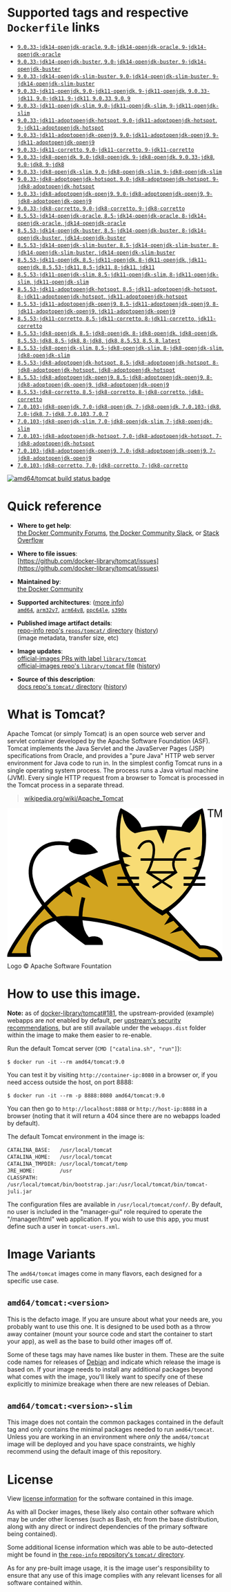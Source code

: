 <!--

********************************************************************************

WARNING:

    DO NOT EDIT "tomcat/README.md"

    IT IS AUTO-GENERATED

    (from the other files in "tomcat/" combined with a set of templates)

********************************************************************************

-->

# Supported tags and respective `Dockerfile` links

-	[`9.0.33-jdk14-openjdk-oracle`, `9.0-jdk14-openjdk-oracle`, `9-jdk14-openjdk-oracle`](https://github.com/docker-library/tomcat/blob/dbd2272f425b8a124730d2c19f52c02dcfef66a5/9.0/jdk14/openjdk-oracle/Dockerfile)
-	[`9.0.33-jdk14-openjdk-buster`, `9.0-jdk14-openjdk-buster`, `9-jdk14-openjdk-buster`](https://github.com/docker-library/tomcat/blob/dbd2272f425b8a124730d2c19f52c02dcfef66a5/9.0/jdk14/openjdk-buster/Dockerfile)
-	[`9.0.33-jdk14-openjdk-slim-buster`, `9.0-jdk14-openjdk-slim-buster`, `9-jdk14-openjdk-slim-buster`](https://github.com/docker-library/tomcat/blob/dbd2272f425b8a124730d2c19f52c02dcfef66a5/9.0/jdk14/openjdk-slim-buster/Dockerfile)
-	[`9.0.33-jdk11-openjdk`, `9.0-jdk11-openjdk`, `9-jdk11-openjdk`, `9.0.33-jdk11`, `9.0-jdk11`, `9-jdk11`, `9.0.33`, `9.0`, `9`](https://github.com/docker-library/tomcat/blob/5a8577af736ff76ade0afe2f46d03fc6aed43ce1/9.0/jdk11/openjdk/Dockerfile)
-	[`9.0.33-jdk11-openjdk-slim`, `9.0-jdk11-openjdk-slim`, `9-jdk11-openjdk-slim`](https://github.com/docker-library/tomcat/blob/5a8577af736ff76ade0afe2f46d03fc6aed43ce1/9.0/jdk11/openjdk-slim/Dockerfile)
-	[`9.0.33-jdk11-adoptopenjdk-hotspot`, `9.0-jdk11-adoptopenjdk-hotspot`, `9-jdk11-adoptopenjdk-hotspot`](https://github.com/docker-library/tomcat/blob/5a8577af736ff76ade0afe2f46d03fc6aed43ce1/9.0/jdk11/adoptopenjdk-hotspot/Dockerfile)
-	[`9.0.33-jdk11-adoptopenjdk-openj9`, `9.0-jdk11-adoptopenjdk-openj9`, `9-jdk11-adoptopenjdk-openj9`](https://github.com/docker-library/tomcat/blob/5a8577af736ff76ade0afe2f46d03fc6aed43ce1/9.0/jdk11/adoptopenjdk-openj9/Dockerfile)
-	[`9.0.33-jdk11-corretto`, `9.0-jdk11-corretto`, `9-jdk11-corretto`](https://github.com/docker-library/tomcat/blob/5a8577af736ff76ade0afe2f46d03fc6aed43ce1/9.0/jdk11/corretto/Dockerfile)
-	[`9.0.33-jdk8-openjdk`, `9.0-jdk8-openjdk`, `9-jdk8-openjdk`, `9.0.33-jdk8`, `9.0-jdk8`, `9-jdk8`](https://github.com/docker-library/tomcat/blob/5a8577af736ff76ade0afe2f46d03fc6aed43ce1/9.0/jdk8/openjdk/Dockerfile)
-	[`9.0.33-jdk8-openjdk-slim`, `9.0-jdk8-openjdk-slim`, `9-jdk8-openjdk-slim`](https://github.com/docker-library/tomcat/blob/5a8577af736ff76ade0afe2f46d03fc6aed43ce1/9.0/jdk8/openjdk-slim/Dockerfile)
-	[`9.0.33-jdk8-adoptopenjdk-hotspot`, `9.0-jdk8-adoptopenjdk-hotspot`, `9-jdk8-adoptopenjdk-hotspot`](https://github.com/docker-library/tomcat/blob/5a8577af736ff76ade0afe2f46d03fc6aed43ce1/9.0/jdk8/adoptopenjdk-hotspot/Dockerfile)
-	[`9.0.33-jdk8-adoptopenjdk-openj9`, `9.0-jdk8-adoptopenjdk-openj9`, `9-jdk8-adoptopenjdk-openj9`](https://github.com/docker-library/tomcat/blob/5a8577af736ff76ade0afe2f46d03fc6aed43ce1/9.0/jdk8/adoptopenjdk-openj9/Dockerfile)
-	[`9.0.33-jdk8-corretto`, `9.0-jdk8-corretto`, `9-jdk8-corretto`](https://github.com/docker-library/tomcat/blob/5a8577af736ff76ade0afe2f46d03fc6aed43ce1/9.0/jdk8/corretto/Dockerfile)
-	[`8.5.53-jdk14-openjdk-oracle`, `8.5-jdk14-openjdk-oracle`, `8-jdk14-openjdk-oracle`, `jdk14-openjdk-oracle`](https://github.com/docker-library/tomcat/blob/dbd2272f425b8a124730d2c19f52c02dcfef66a5/8.5/jdk14/openjdk-oracle/Dockerfile)
-	[`8.5.53-jdk14-openjdk-buster`, `8.5-jdk14-openjdk-buster`, `8-jdk14-openjdk-buster`, `jdk14-openjdk-buster`](https://github.com/docker-library/tomcat/blob/dbd2272f425b8a124730d2c19f52c02dcfef66a5/8.5/jdk14/openjdk-buster/Dockerfile)
-	[`8.5.53-jdk14-openjdk-slim-buster`, `8.5-jdk14-openjdk-slim-buster`, `8-jdk14-openjdk-slim-buster`, `jdk14-openjdk-slim-buster`](https://github.com/docker-library/tomcat/blob/dbd2272f425b8a124730d2c19f52c02dcfef66a5/8.5/jdk14/openjdk-slim-buster/Dockerfile)
-	[`8.5.53-jdk11-openjdk`, `8.5-jdk11-openjdk`, `8-jdk11-openjdk`, `jdk11-openjdk`, `8.5.53-jdk11`, `8.5-jdk11`, `8-jdk11`, `jdk11`](https://github.com/docker-library/tomcat/blob/200fb67e66016f412b5e8428e48e7794dd7faae7/8.5/jdk11/openjdk/Dockerfile)
-	[`8.5.53-jdk11-openjdk-slim`, `8.5-jdk11-openjdk-slim`, `8-jdk11-openjdk-slim`, `jdk11-openjdk-slim`](https://github.com/docker-library/tomcat/blob/200fb67e66016f412b5e8428e48e7794dd7faae7/8.5/jdk11/openjdk-slim/Dockerfile)
-	[`8.5.53-jdk11-adoptopenjdk-hotspot`, `8.5-jdk11-adoptopenjdk-hotspot`, `8-jdk11-adoptopenjdk-hotspot`, `jdk11-adoptopenjdk-hotspot`](https://github.com/docker-library/tomcat/blob/200fb67e66016f412b5e8428e48e7794dd7faae7/8.5/jdk11/adoptopenjdk-hotspot/Dockerfile)
-	[`8.5.53-jdk11-adoptopenjdk-openj9`, `8.5-jdk11-adoptopenjdk-openj9`, `8-jdk11-adoptopenjdk-openj9`, `jdk11-adoptopenjdk-openj9`](https://github.com/docker-library/tomcat/blob/200fb67e66016f412b5e8428e48e7794dd7faae7/8.5/jdk11/adoptopenjdk-openj9/Dockerfile)
-	[`8.5.53-jdk11-corretto`, `8.5-jdk11-corretto`, `8-jdk11-corretto`, `jdk11-corretto`](https://github.com/docker-library/tomcat/blob/200fb67e66016f412b5e8428e48e7794dd7faae7/8.5/jdk11/corretto/Dockerfile)
-	[`8.5.53-jdk8-openjdk`, `8.5-jdk8-openjdk`, `8-jdk8-openjdk`, `jdk8-openjdk`, `8.5.53-jdk8`, `8.5-jdk8`, `8-jdk8`, `jdk8`, `8.5.53`, `8.5`, `8`, `latest`](https://github.com/docker-library/tomcat/blob/200fb67e66016f412b5e8428e48e7794dd7faae7/8.5/jdk8/openjdk/Dockerfile)
-	[`8.5.53-jdk8-openjdk-slim`, `8.5-jdk8-openjdk-slim`, `8-jdk8-openjdk-slim`, `jdk8-openjdk-slim`](https://github.com/docker-library/tomcat/blob/200fb67e66016f412b5e8428e48e7794dd7faae7/8.5/jdk8/openjdk-slim/Dockerfile)
-	[`8.5.53-jdk8-adoptopenjdk-hotspot`, `8.5-jdk8-adoptopenjdk-hotspot`, `8-jdk8-adoptopenjdk-hotspot`, `jdk8-adoptopenjdk-hotspot`](https://github.com/docker-library/tomcat/blob/200fb67e66016f412b5e8428e48e7794dd7faae7/8.5/jdk8/adoptopenjdk-hotspot/Dockerfile)
-	[`8.5.53-jdk8-adoptopenjdk-openj9`, `8.5-jdk8-adoptopenjdk-openj9`, `8-jdk8-adoptopenjdk-openj9`, `jdk8-adoptopenjdk-openj9`](https://github.com/docker-library/tomcat/blob/200fb67e66016f412b5e8428e48e7794dd7faae7/8.5/jdk8/adoptopenjdk-openj9/Dockerfile)
-	[`8.5.53-jdk8-corretto`, `8.5-jdk8-corretto`, `8-jdk8-corretto`, `jdk8-corretto`](https://github.com/docker-library/tomcat/blob/200fb67e66016f412b5e8428e48e7794dd7faae7/8.5/jdk8/corretto/Dockerfile)
-	[`7.0.103-jdk8-openjdk`, `7.0-jdk8-openjdk`, `7-jdk8-openjdk`, `7.0.103-jdk8`, `7.0-jdk8`, `7-jdk8`, `7.0.103`, `7.0`, `7`](https://github.com/docker-library/tomcat/blob/53eda0cc852c3478aeda35c9ab174903178f9b77/7/jdk8/openjdk/Dockerfile)
-	[`7.0.103-jdk8-openjdk-slim`, `7.0-jdk8-openjdk-slim`, `7-jdk8-openjdk-slim`](https://github.com/docker-library/tomcat/blob/53eda0cc852c3478aeda35c9ab174903178f9b77/7/jdk8/openjdk-slim/Dockerfile)
-	[`7.0.103-jdk8-adoptopenjdk-hotspot`, `7.0-jdk8-adoptopenjdk-hotspot`, `7-jdk8-adoptopenjdk-hotspot`](https://github.com/docker-library/tomcat/blob/53eda0cc852c3478aeda35c9ab174903178f9b77/7/jdk8/adoptopenjdk-hotspot/Dockerfile)
-	[`7.0.103-jdk8-adoptopenjdk-openj9`, `7.0-jdk8-adoptopenjdk-openj9`, `7-jdk8-adoptopenjdk-openj9`](https://github.com/docker-library/tomcat/blob/53eda0cc852c3478aeda35c9ab174903178f9b77/7/jdk8/adoptopenjdk-openj9/Dockerfile)
-	[`7.0.103-jdk8-corretto`, `7.0-jdk8-corretto`, `7-jdk8-corretto`](https://github.com/docker-library/tomcat/blob/53eda0cc852c3478aeda35c9ab174903178f9b77/7/jdk8/corretto/Dockerfile)

[![amd64/tomcat build status badge](https://img.shields.io/jenkins/s/https/doi-janky.infosiftr.net/job/multiarch/job/amd64/job/tomcat.svg?label=amd64/tomcat%20%20build%20job)](https://doi-janky.infosiftr.net/job/multiarch/job/amd64/job/tomcat/)

# Quick reference

-	**Where to get help**:  
	[the Docker Community Forums](https://forums.docker.com/), [the Docker Community Slack](http://dockr.ly/slack), or [Stack Overflow](https://stackoverflow.com/search?tab=newest&q=docker)

-	**Where to file issues**:  
	[https://github.com/docker-library/tomcat/issues](https://github.com/docker-library/tomcat/issues)

-	**Maintained by**:  
	[the Docker Community](https://github.com/docker-library/tomcat)

-	**Supported architectures**: ([more info](https://github.com/docker-library/official-images#architectures-other-than-amd64))  
	[`amd64`](https://hub.docker.com/r/amd64/tomcat/), [`arm32v7`](https://hub.docker.com/r/arm32v7/tomcat/), [`arm64v8`](https://hub.docker.com/r/arm64v8/tomcat/), [`ppc64le`](https://hub.docker.com/r/ppc64le/tomcat/), [`s390x`](https://hub.docker.com/r/s390x/tomcat/)

-	**Published image artifact details**:  
	[repo-info repo's `repos/tomcat/` directory](https://github.com/docker-library/repo-info/blob/master/repos/tomcat) ([history](https://github.com/docker-library/repo-info/commits/master/repos/tomcat))  
	(image metadata, transfer size, etc)

-	**Image updates**:  
	[official-images PRs with label `library/tomcat`](https://github.com/docker-library/official-images/pulls?q=label%3Alibrary%2Ftomcat)  
	[official-images repo's `library/tomcat` file](https://github.com/docker-library/official-images/blob/master/library/tomcat) ([history](https://github.com/docker-library/official-images/commits/master/library/tomcat))

-	**Source of this description**:  
	[docs repo's `tomcat/` directory](https://github.com/docker-library/docs/tree/master/tomcat) ([history](https://github.com/docker-library/docs/commits/master/tomcat))

# What is Tomcat?

Apache Tomcat (or simply Tomcat) is an open source web server and servlet container developed by the Apache Software Foundation (ASF). Tomcat implements the Java Servlet and the JavaServer Pages (JSP) specifications from Oracle, and provides a "pure Java" HTTP web server environment for Java code to run in. In the simplest config Tomcat runs in a single operating system process. The process runs a Java virtual machine (JVM). Every single HTTP request from a browser to Tomcat is processed in the Tomcat process in a separate thread.

> [wikipedia.org/wiki/Apache_Tomcat](https://en.wikipedia.org/wiki/Apache_Tomcat)

![logo](https://raw.githubusercontent.com/docker-library/docs/8e31eb93a02d504d0cfe1da435aa31b377fc627d/tomcat/logo.png)Logo &copy; Apache Software Fountation

# How to use this image.

**Note:** as of [docker-library/tomcat#181](https://github.com/docker-library/tomcat/pull/181), the upstream-provided (example) webapps are *not* enabled by default, per [upstream's security recommendations](https://tomcat.apache.org/tomcat-9.0-doc/security-howto.html#Default_web_applications), but are still available under the `webapps.dist` folder within the image to make them easier to re-enable.

Run the default Tomcat server (`CMD ["catalina.sh", "run"]`):

```console
$ docker run -it --rm amd64/tomcat:9.0
```

You can test it by visiting `http://container-ip:8080` in a browser or, if you need access outside the host, on port 8888:

```console
$ docker run -it --rm -p 8888:8080 amd64/tomcat:9.0
```

You can then go to `http://localhost:8888` or `http://host-ip:8888` in a browser (noting that it will return a 404 since there are no webapps loaded by default).

The default Tomcat environment in the image is:

	CATALINA_BASE:   /usr/local/tomcat
	CATALINA_HOME:   /usr/local/tomcat
	CATALINA_TMPDIR: /usr/local/tomcat/temp
	JRE_HOME:        /usr
	CLASSPATH:       /usr/local/tomcat/bin/bootstrap.jar:/usr/local/tomcat/bin/tomcat-juli.jar

The configuration files are available in `/usr/local/tomcat/conf/`. By default, no user is included in the "manager-gui" role required to operate the "/manager/html" web application. If you wish to use this app, you must define such a user in `tomcat-users.xml`.

# Image Variants

The `amd64/tomcat` images come in many flavors, each designed for a specific use case.

## `amd64/tomcat:<version>`

This is the defacto image. If you are unsure about what your needs are, you probably want to use this one. It is designed to be used both as a throw away container (mount your source code and start the container to start your app), as well as the base to build other images off of.

Some of these tags may have names like buster in them. These are the suite code names for releases of [Debian](https://wiki.debian.org/DebianReleases) and indicate which release the image is based on. If your image needs to install any additional packages beyond what comes with the image, you'll likely want to specify one of these explicitly to minimize breakage when there are new releases of Debian.

## `amd64/tomcat:<version>-slim`

This image does not contain the common packages contained in the default tag and only contains the minimal packages needed to run `amd64/tomcat`. Unless you are working in an environment where *only* the `amd64/tomcat` image will be deployed and you have space constraints, we highly recommend using the default image of this repository.

# License

View [license information](https://www.apache.org/licenses/LICENSE-2.0) for the software contained in this image.

As with all Docker images, these likely also contain other software which may be under other licenses (such as Bash, etc from the base distribution, along with any direct or indirect dependencies of the primary software being contained).

Some additional license information which was able to be auto-detected might be found in [the `repo-info` repository's `tomcat/` directory](https://github.com/docker-library/repo-info/tree/master/repos/tomcat).

As for any pre-built image usage, it is the image user's responsibility to ensure that any use of this image complies with any relevant licenses for all software contained within.
